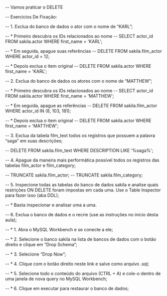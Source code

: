 -- Vamos praticar o DELETE

-- Exercicios De Fixação:

-- 1. Exclua do banco de dados o ator com o nome de “KARL”;

-- * Primeiro descubra os IDs relacionados ao nome
-- SELECT actor_id FROM sakila.actor WHERE first_name = 'KARL';

-- * Em seguida, apague suas referências
-- DELETE FROM sakila.film_actor WHERE actor_id = 12;

-- * Depois exclua o item original
-- DELETE FROM sakila.actor WHERE first_name = 'KARL';


-- 2. Exclua do banco de dados os atores com o nome de “MATTHEW”;

-- * Primeiro descubra os IDs relacionados ao nome
-- SELECT actor_id FROM sakila.actor WHERE first_name = 'MATTHEW';

-- * Em seguida, apague as referências
-- DELETE FROM sakila.film_actor WHERE actor_id IN (8, 103, 181);

-- * Depois exclua o item original
-- DELETE FROM sakila.actor WHERE first_name = 'MATTHEW';


-- 3. Exclua da tabela film_text todos os registros que possuem a palavra “saga” em suas descrições;

-- DELETE FROM sakila.film_text WHERE DESCRIPTION LIKE '%saga%';


-- 4. Apague da maneira mais performática possível todos os registros das tabelas film_actor e film_category;

-- TRUNCATE sakila.film_actor;
-- TRUNCATE sakila.film_category;


-- 5. Inspecione todas as tabelas do banco de dados sakila e analise quais restrições ON DELETE foram impostas em cada uma. Use o Table Inspector para fazer isso (aba DDL);

-- * Basta inspecionar e analisar uma a uma.


-- 6. Exclua o banco de dados e o recrie (use as instruções no início desta aula);

-- * 1. Abra o MySQL Workbench e se conecte a ele;

-- * 2. Selecione o banco sakila na lista de bancos de dados com o botão direito e clique em “Drop Schema“;

-- * 3. Selecione “Drop Now”;

-- * 4. Clique com o botão direito neste link e salve como arquivo .sql;

-- * 5. Selecione todo o conteúdo do arquivo (CTRL + A) e cole-o dentro de uma janela de nova query no MySQL Workbench;

-- * 6. Clique em executar para restaurar o banco de dados;